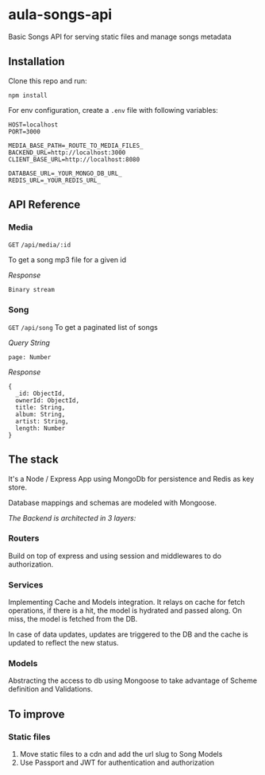 # aula-songs-api
Basic Songs API for serving static files and manage songs metadata

## Installation

Clone this repo and run:

```npm install```

For env configuration, create a `.env` file with following variables:

```
HOST=localhost
PORT=3000

MEDIA_BASE_PATH=_ROUTE_TO_MEDIA_FILES_
BACKEND_URL=http://localhost:3000
CLIENT_BASE_URL=http://localhost:8080

DATABASE_URL=_YOUR_MONGO_DB_URL_
REDIS_URL=_YOUR_REDIS_URL_
```

## API Reference

### Media
`GET` `/api/media/:id`

To get a song mp3 file for a given id

*Response*

```
Binary stream
```

### Song
`GET` `/api/song`
To get a paginated list of songs

*Query String*
```
page: Number
```

*Response*
```
{
  _id: ObjectId,
  ownerId: ObjectId,
  title: String,
  album: String,
  artist: String,
  length: Number
}
```


## The stack
It's a Node / Express App using MongoDb for persistence and Redis as key store.

Database mappings and schemas are modeled with Mongoose.

*The Backend is architected in 3 layers:*

### Routers
Build on top of express and using session and middlewares to do authorization.

### Services
Implementing Cache and Models integration. It relays on cache for fetch operations, if there is a hit, the model is hydrated and passed along. On miss, the model is fetched from the DB.

In case of data updates, updates are triggered to the DB and the cache is updated to reflect the new status.

### Models
Abstracting the access to db using Mongoose to take advantage of Scheme definition and Validations.

## To improve

### Static files
1. Move static files to a cdn and add the url slug to Song Models
2. Use Passport and JWT for authentication and authorization
